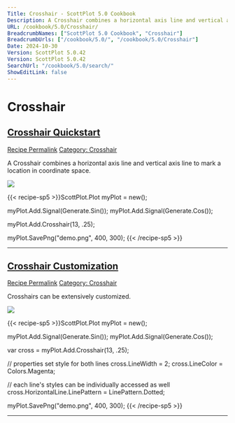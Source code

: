 ```yaml
---
Title: Crosshair - ScottPlot 5.0 Cookbook
Description: A Crosshair combines a horizontal axis line and vertical axis line to mark a location in coordinate space.
URL: /cookbook/5.0/Crosshair/
BreadcrumbNames: ["ScottPlot 5.0 Cookbook", "Crosshair"]
BreadcrumbUrls: ["/cookbook/5.0/", "/cookbook/5.0/Crosshair"]
Date: 2024-10-30
Version: ScottPlot 5.0.42
Version: ScottPlot 5.0.42
SearchUrl: "/cookbook/5.0/search/"
ShowEditLink: false
---
```


<h1>Crosshair</h1>


<h2 style='border-bottom: 0;'><a href='/cookbook/5.0/Crosshair/CrosshairQuickstart'>Crosshair Quickstart</a></h2>

<div class="d-flex mb-2">
<a class="btn btn-sm btn-primary me-1" href="/cookbook/5.0/Crosshair/CrosshairQuickstart">Recipe Permalink</a>
<a class="btn btn-sm btn-success me-1" href="/cookbook/5.0/Crosshair">Category: Crosshair</a>
</div>

A Crosshair combines a horizontal axis line and vertical axis line to mark a location in coordinate space.

[![](/cookbook/5.0/images/CrosshairQuickstart.png?241029205813)](/cookbook/5.0/images/CrosshairQuickstart.png?241029205813)

{{< recipe-sp5 >}}ScottPlot.Plot myPlot = new();

myPlot.Add.Signal(Generate.Sin());
myPlot.Add.Signal(Generate.Cos());

myPlot.Add.Crosshair(13, .25);

myPlot.SavePng("demo.png", 400, 300);
{{< /recipe-sp5 >}}

<hr class='my-5 invisible'>



<h2 style='border-bottom: 0;'><a href='/cookbook/5.0/Crosshair/CrosshairCustomization'>Crosshair Customization</a></h2>

<div class="d-flex mb-2">
<a class="btn btn-sm btn-primary me-1" href="/cookbook/5.0/Crosshair/CrosshairCustomization">Recipe Permalink</a>
<a class="btn btn-sm btn-success me-1" href="/cookbook/5.0/Crosshair">Category: Crosshair</a>
</div>

Crosshairs can be extensively customized.

[![](/cookbook/5.0/images/CrosshairCustomization.png?241029205813)](/cookbook/5.0/images/CrosshairCustomization.png?241029205813)

{{< recipe-sp5 >}}ScottPlot.Plot myPlot = new();

myPlot.Add.Signal(Generate.Sin());
myPlot.Add.Signal(Generate.Cos());

var cross = myPlot.Add.Crosshair(13, .25);

// properties set style for both lines
cross.LineWidth = 2;
cross.LineColor = Colors.Magenta;

// each line's styles can be individually accessed as well
cross.HorizontalLine.LinePattern = LinePattern.Dotted;

myPlot.SavePng("demo.png", 400, 300);
{{< /recipe-sp5 >}}

<hr class='my-5 invisible'>


